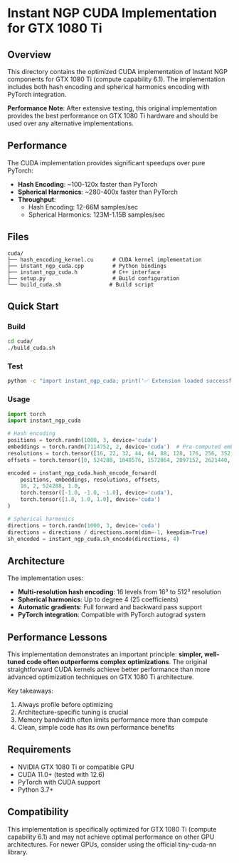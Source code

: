 # Instant NGP CUDA Implementation for GTX 1080 Ti

## Overview

This directory contains the optimized CUDA implementation of Instant NGP components for GTX 1080 Ti (compute capability 6.1). The implementation includes both hash encoding and spherical harmonics encoding with PyTorch integration.

**Performance Note**: After extensive testing, this original implementation provides the best performance on GTX 1080 Ti hardware and should be used over any alternative implementations.

## Performance

The CUDA implementation provides significant speedups over pure PyTorch:
- **Hash Encoding**: ~100-120x faster than PyTorch  
- **Spherical Harmonics**: ~280-400x faster than PyTorch
- **Throughput**: 
  - Hash Encoding: 12-66M samples/sec
  - Spherical Harmonics: 123M-1.15B samples/sec

## Files

```
cuda/
├── hash_encoding_kernel.cu      # CUDA kernel implementation
├── instant_ngp_cuda.cpp         # Python bindings
├── instant_ngp_cuda.h           # C++ interface
├── setup.py                     # Build configuration
└── build_cuda.sh               # Build script
```

## Quick Start

### Build
```bash
cd cuda/
./build_cuda.sh
```

### Test
```bash
python -c "import instant_ngp_cuda; print('✅ Extension loaded successfully')"
```

### Usage
```python
import torch
import instant_ngp_cuda

# Hash encoding
positions = torch.randn(1000, 3, device='cuda')
embeddings = torch.randn(7114752, 2, device='cuda')  # Pre-computed embeddings
resolutions = torch.tensor([16, 22, 32, 44, 64, 88, 128, 176, 256, 352, 512, 512, 512, 512, 512, 512], device='cuda', dtype=torch.int32)
offsets = torch.tensor([0, 524288, 1048576, 1572864, 2097152, 2621440, 3145728, 3670016, 4194304, 4718592, 5242880, 5767168, 6291456, 6815744, 7340032, 7864320], device='cuda', dtype=torch.uint32)

encoded = instant_ngp_cuda.hash_encode_forward(
    positions, embeddings, resolutions, offsets,
    16, 2, 524288, 1.0,
    torch.tensor([-1.0, -1.0, -1.0], device='cuda'),
    torch.tensor([1.0, 1.0, 1.0], device='cuda')
)

# Spherical harmonics
directions = torch.randn(1000, 3, device='cuda')
directions = directions / directions.norm(dim=-1, keepdim=True)
sh_encoded = instant_ngp_cuda.sh_encode(directions, 4)
```

## Architecture

The implementation uses:
- **Multi-resolution hash encoding**: 16 levels from 16³ to 512³ resolution
- **Spherical harmonics**: Up to degree 4 (25 coefficients)
- **Automatic gradients**: Full forward and backward pass support
- **PyTorch integration**: Compatible with PyTorch autograd system

## Performance Lessons

This implementation demonstrates an important principle: **simpler, well-tuned code often outperforms complex optimizations**. The original straightforward CUDA kernels achieve better performance than more advanced optimization techniques on GTX 1080 Ti architecture.

Key takeaways:
1. Always profile before optimizing
2. Architecture-specific tuning is crucial
3. Memory bandwidth often limits performance more than compute
4. Clean, simple code has its own performance benefits

## Requirements

- NVIDIA GTX 1080 Ti or compatible GPU
- CUDA 11.0+ (tested with 12.6)
- PyTorch with CUDA support
- Python 3.7+

## Compatibility

This implementation is specifically optimized for GTX 1080 Ti (compute capability 6.1) and may not achieve optimal performance on other GPU architectures. For newer GPUs, consider using the official tiny-cuda-nn library.
